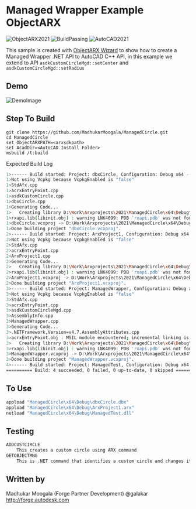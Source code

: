 # Managed Wrapper Example ObjectARX

![ObjectARX2021](https://img.shields.io/badge/ObjectARX-2021-brightgreen.svg)
![BuildPassing](https://img.shields.io/badge/build-passing-brightgreen.svg)
![AutoCAD2021](https://img.shields.io/badge/AutoCAD-2021-blue.svg)

This sample is created with [ObjectARX Wizard](https://github.com/ADN-DevTech/ObjectARX-Wizards/tree/ForAutoCAD2021) to show how to create a Managed Wrapper .NET API to AutoCAD
C++ API, in this example we extend to API `asdkCustomCircleMgd::setCenter` and `asdkCustomCircleMgd::setRadius`

## Demo

![DemoImage](https://github.com/MadhukarMoogala/ManagedCircle/blob/master/Demo.gif)



## Step To Build

```
git clone https://github.com/MadhukarMoogala/ManagedCircle.git
cd ManagedCircle
set ObjectARXPATH=<arxsdkpath>
set AcadDir=<AutoCAD Install Folder>
msbuild /t:build
```
Expected Build Log
```bash
1>------ Build started: Project: dbxCircle, Configuration: Debug x64 ------
1>Not using Vcpkg because VcpkgEnabled is "false"
1>StdAfx.cpp
1>acrxEntryPoint.cpp
1>asdkCustomCircle.cpp
1>dbxCircle.cpp
1>Generating Code...
1>   Creating library D:\Work\Arxprojects\2021\ManagedCircle\x64\Debug\dbxCircle.lib and object D:\Work\Arxprojects\2021\ManagedCircle\x64\Debug\dbxCircle.exp
1>rxapi.lib(libinit.obj) : warning LNK4099: PDB 'rxapi.pdb' was not found with 'rxapi.lib(libinit.obj)' or at 'D:\Work\Arxprojects\2021\ManagedCircle\x64\Debug\rxapi.pdb'; linking object as if no debug info
1>dbxCircle.vcxproj -> D:\Work\Arxprojects\2021\ManagedCircle\x64\Debug\dbxCircle.dbx
1>Done building project "dbxCircle.vcxproj".
2>------ Build started: Project: ArxProject1, Configuration: Debug x64 ------
2>Not using Vcpkg because VcpkgEnabled is "false"
2>StdAfx.cpp
2>acrxEntryPoint.cpp
2>ArxProject1.cpp
2>Generating Code...
2>   Creating library D:\Work\Arxprojects\2021\ManagedCircle\x64\Debug\ArxProject1.lib and object D:\Work\Arxprojects\2021\ManagedCircle\x64\Debug\ArxProject1.exp
2>rxapi.lib(libinit.obj) : warning LNK4099: PDB 'rxapi.pdb' was not found with 'rxapi.lib(libinit.obj)' or at 'D:\Work\Arxprojects\2021\ManagedCircle\x64\Debug\rxapi.pdb'; linking object as if no debug info
2>ArxProject1.vcxproj -> D:\Work\Arxprojects\2021\ManagedCircle\x64\Debug\ArxProject1.arx
2>Done building project "ArxProject1.vcxproj".
3>------ Build started: Project: ManagedWrapper, Configuration: Debug x64 ------
3>Not using Vcpkg because VcpkgEnabled is "false"
3>StdAfx.cpp
3>acrxEntryPoint.cpp
3>asdkCustomCircleMgd.cpp
3>AssemblyInfo.cpp
3>ManagedWrapper.cpp
3>Generating Code...
3>.NETFramework,Version=v4.7.AssemblyAttributes.cpp
3>acrxEntryPoint.obj : MSIL module encountered; incremental linking is disabled for MSIL; performing full link
3>   Creating library D:\Work\Arxprojects\2021\ManagedCircle\x64\Debug\ManagedWrapper.lib and object D:\Work\Arxprojects\2021\ManagedCircle\x64\Debug\ManagedWrapper.exp
3>rxapi.lib(libinit.obj) : warning LNK4099: PDB 'rxapi.pdb' was not found with 'rxapi.lib(libinit.obj)' or at 'D:\Work\Arxprojects\2021\ManagedCircle\x64\Debug\rxapi.pdb'; linking object as if no debug info
3>ManagedWrapper.vcxproj -> D:\Work\Arxprojects\2021\ManagedCircle\x64\Debug\ManagedWrapper.dll
3>Done building project "ManagedWrapper.vcxproj".
4>------ Build started: Project: ManagedTest, Configuration: Debug x64 ------
========== Build: 4 succeeded, 0 failed, 0 up-to-date, 0 skipped ==========
```

## To Use
```bash
appload "ManagedCircle\x64\Debug\dbxCircle.dbx"
appload "ManagedCircle\x64\Debug\ArxProject1.arx"
netload "ManagedCircle\x64\Debug\ManagedTest.dll"
```


## Testing
```bash
ADDCUSTCIRCLE
	This creates a custom circle using ARX command
GETOBJECTMNG
	This is .NET command that identifies a custom circle and changes its color.
```

## Written by

Madhukar Moogala (Forge Partner Development)
@galakar
http://forge.autodesk.com







